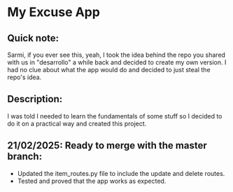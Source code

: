 # My Excuse App

## Quick note:

Sarmi, if you ever see this, yeah, I took the idea behind the repo you shared with us in "desarrollo" a while back and decided to create my own version. I had no clue about what the app would do and decided to just steal the repo's idea.

## Description:

I was told I needed to learn the fundamentals of some stuff so I decided to do it on a practical way and created this project.

## 21/02/2025: Ready to merge with the master branch:

- Updated the item_routes.py file to include the update and delete routes.
- Tested and proved that the app works as expected.


